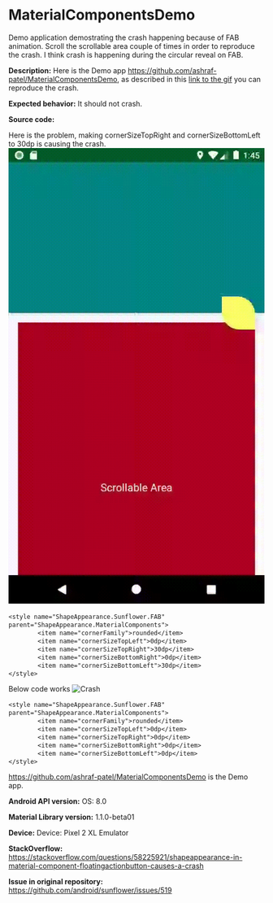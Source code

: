 # MaterialComponentsDemo
Demo application demostrating the crash happening because of FAB animation. Scroll the scrollable area couple of times in order to reproduce the crash. I think crash is happening during the circular reveal on FAB. 

**Description:** Here is the Demo app https://github.com/ashraf-patel/MaterialComponentsDemo, as described in this [link to the gif](https://github.com/ashraf-patel/MaterialComponentsDemo/blob/master/gifs/30dpCorners.gif) you can reproduce the crash. 

**Expected behavior:** It should not crash.

**Source code:** 

Here is the problem, making  cornerSizeTopRight and cornerSizeBottomLeft to 30dp is causing the crash. 
![Crash](/gifs/30dpCorners.gif)
```
<style name="ShapeAppearance.Sunflower.FAB" parent="ShapeAppearance.MaterialComponents">
        <item name="cornerFamily">rounded</item>
        <item name="cornerSizeTopLeft">0dp</item>
        <item name="cornerSizeTopRight">30dp</item>
        <item name="cornerSizeBottomRight">0dp</item>
        <item name="cornerSizeBottomLeft">30dp</item>
</style>
```
Below code works ![Crash](/gifs/0dpCorners.gif)
```
<style name="ShapeAppearance.Sunflower.FAB" parent="ShapeAppearance.MaterialComponents">
        <item name="cornerFamily">rounded</item>
        <item name="cornerSizeTopLeft">0dp</item>
        <item name="cornerSizeTopRight">0dp</item>
        <item name="cornerSizeBottomRight">0dp</item>
        <item name="cornerSizeBottomLeft">0dp</item>
</style>
``` 
https://github.com/ashraf-patel/MaterialComponentsDemo is the Demo app.

**Android API version:** OS: 8.0

**Material Library version:** 1.1.0-beta01

**Device:** Device: Pixel 2 XL Emulator

**StackOverflow:** https://stackoverflow.com/questions/58225921/shapeappearance-in-material-component-floatingactionbutton-causes-a-crash

**Issue in original repository:** https://github.com/android/sunflower/issues/519
